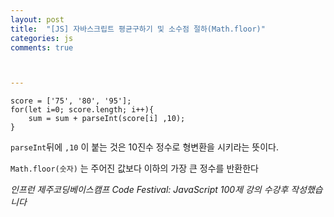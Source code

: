 ```yaml
---
layout: post
title:  "[JS] 자바스크립트 평균구하기 및 소수점 절하(Math.floor)"
categories: js
comments: true



---
```


```
score = ['75', '80', '95'];
for(let i=0; score.length; i++){
	sum = sum + parseInt(score[i] ,10);
}
```

`parseInt`뒤에 `,10` 이 붙는 것은 10진수 정수로 형변환을 시키라는 뜻이다.

`Math.floor(숫자)` 는 주어진 값보다 이하의 가장 큰 정수를 반환한다

*인프런 제주코딩베이스캠프 Code Festival: JavaScript 100제 강의 수강후 작성했습니다*